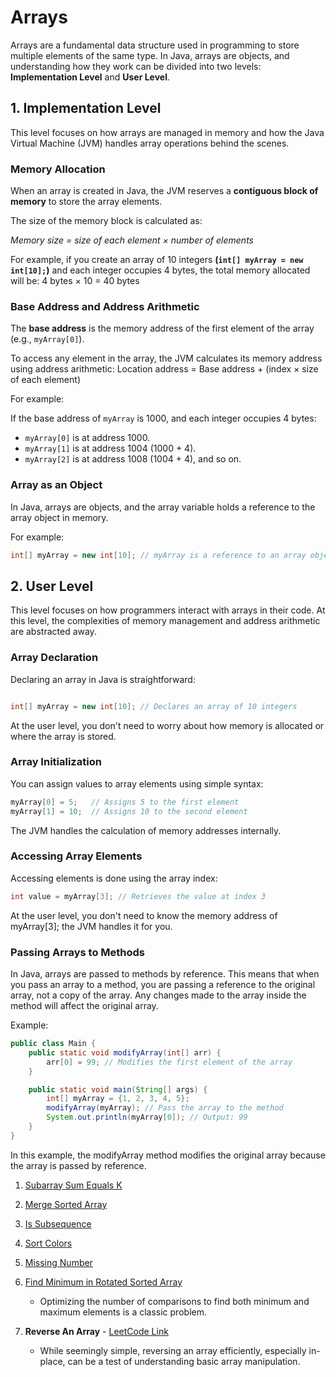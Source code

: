 # Arrays



Arrays are a fundamental data structure used in programming to store multiple elements of the same type. In Java, arrays are objects, and understanding how they work can be divided into two levels: **Implementation Level** and **User Level**.



## 1. Implementation Level


This level focuses on how arrays are managed in memory and how the Java Virtual Machine (JVM) handles array operations behind the scenes.

### Memory Allocation

When an array is created in Java, the JVM reserves a **contiguous block of memory** to store the array elements.

The size of the memory block is calculated as:

*Memory size = size of each element × number of elements*

For example, if you create an array of 10 integers **(`int[] myArray = new int[10];`)** and each integer occupies 4 bytes, the total memory allocated will be:
4 bytes × 10 = 40 bytes



### Base Address and Address Arithmetic

The **base address** is the memory address of the first element of the array (e.g., `myArray[0]`).

To access any element in the array, the JVM calculates its memory address using address arithmetic:
Location address = Base address + (index × size of each element)


For example:

If the base address of `myArray` is 1000, and each integer occupies 4 bytes:

- `myArray[0]` is at address 1000.
- `myArray[1]` is at address 1004 (1000 + 4).
- `myArray[2]` is at address 1008 (1004 + 4), and so on.

### Array as an Object

In Java, arrays are objects, and the array variable holds a reference to the array object in memory.

For example:
```java
int[] myArray = new int[10]; // myArray is a reference to an array object
```
## 2. User Level
This level focuses on how programmers interact with arrays in their code. At this level, the complexities of memory management and address arithmetic are abstracted away.

### Array Declaration

Declaring an array in Java is straightforward:
```java

int[] myArray = new int[10]; // Declares an array of 10 integers
```
At the user level, you don't need to worry about how memory is allocated or where the array is stored.

### Array Initialization
You can assign values to array elements using simple syntax:
```java
myArray[0] = 5;   // Assigns 5 to the first element
myArray[1] = 10;  // Assigns 10 to the second element
```
The JVM handles the calculation of memory addresses internally.

### Accessing Array Elements
Accessing elements is done using the array index:
```java
int value = myArray[3]; // Retrieves the value at index 3
```
At the user level, you don't need to know the memory address of myArray[3]; the JVM handles it for you.

### Passing Arrays to Methods
In Java, arrays are passed to methods by reference. This means that when you pass an array to a method, you are passing a reference to the original array, not a copy of the array. Any changes made to the array inside the method will affect the original array.

Example:
```java
public class Main {
    public static void modifyArray(int[] arr) {
        arr[0] = 99; // Modifies the first element of the array
    }

    public static void main(String[] args) {
        int[] myArray = {1, 2, 3, 4, 5};
        modifyArray(myArray); // Pass the array to the method
        System.out.println(myArray[0]); // Output: 99
    }
}
```

In this example, the modifyArray method modifies the original array because the array is passed by reference.























1. [Subarray Sum Equals K](https://leetcode.com/problems/subarray-sum-equals-k/) 
2. [Merge Sorted Array](https://leetcode.com/problems/merge-sorted-array/)
3. [ Is Subsequence](https://leetcode.com/problems/is-subsequence/)
4. [Sort Colors](https://leetcode.com/problems/sort-colors/)
5. [Missing Number](https://leetcode.com/problems/missing-number/)
6. [Find Minimum in Rotated Sorted Array](https://leetcode.com/problems/find-minimum-in-rotated-sorted-array/)
   - Optimizing the number of comparisons to find both minimum and maximum elements is a classic problem.

7. **Reverse An Array** - [LeetCode Link](https://leetcode.com/problems/reverse-string/)
   - While seemingly simple, reversing an array efficiently, especially in-place, can be a test of understanding basic array manipulation.
